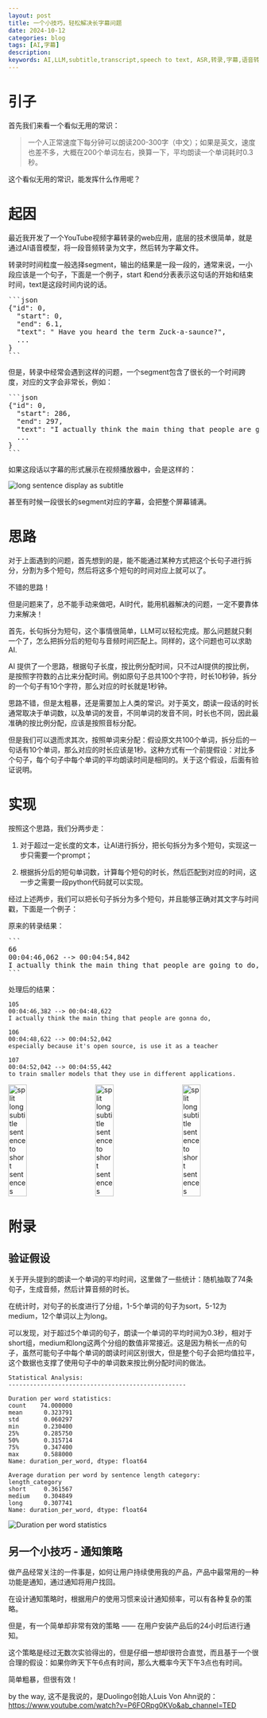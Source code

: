 ```yaml
---
layout: post
title: 一个小技巧，轻松解决长字幕问题
date: 2024-10-12
categories: blog
tags: [AI,字幕]
description: 
keywords: AI,LLM,subtitle,transcript,speech to text, ASR,转录,字幕,语音转文本
---
```



# 引子

首先我们来看一个看似无用的常识：

> 一个人正常速度下每分钟可以朗读200-300字（中文）；如果是英文，速度也差不多，大概在200个单词左右，换算一下，平均朗读一个单词耗时0.3秒。
> 

这个看似无用的常识，能发挥什么作用呢？

# 起因

最近我开发了一个YouTube视频字幕转录的web应用，底层的技术很简单，就是通过AI语音模型，将一段音频转录为文字，然后转为字幕文件。

转录时时间粒度一般选择segment，输出的结果是一段一段的，通常来说，一小段应该是一个句子，下面是一个例子，start 和end分表表示这句话的开始和结束时间，text是这段时间内说的话。

<pre>
```json
{"id": 0,
  "start": 0,
  "end": 6.1,
  "text": " Have you heard the term Zuck-a-saunce?",
  ...
}
```
</pre>


但是，转录中经常会遇到这样的问题，一个segment包含了很长的一个时间跨度，对应的文字会非常长，例如：
<pre>
```json
{"id": 0,
  "start": 286,
  "end": 297,
  "text": "I actually think the main thing that people are going to do, especially because it's open source, is use it as a teacher to train smaller models that they use in different applications.",
  ...
}
```
</pre>


如果这段话以字幕的形式展示在视频播放器中，会是这样的：

![long sentence display as subtitle](/img/long_subtitle_video.png)

甚至有时候一段很长的segment对应的字幕，会把整个屏幕铺满。

# 思路

对于上面遇到的问题，首先想到的是，能不能通过某种方式把这个长句子进行拆分，分割为多个短句，然后将这多个短句的时间对应上就可以了。

不错的思路！

但是问题来了，总不能手动来做吧，AI时代，能用机器解决的问题，一定不要靠体力来解决！

首先，长句拆分为短句，这个事情很简单，LLM可以轻松完成。那么问题就只剩一个了，怎么把拆分后的短句与音频时间匹配上。同样的，这个问题也可以求助AI.

AI 提供了一个思路，根据句子长度，按比例分配时间，只不过AI提供的按比例，是按照字符数的占比来分配时间。例如原句子总共100个字符，时长10秒钟，拆分的一个句子有10个字符，那么对应的时长就是1秒钟。

思路不错，但是太粗暴，还是需要加上人类的常识。对于英文，朗读一段话的时长通常取决于单词数，以及单词的发音，不同单词的发音不同，时长也不同，因此最准确的按比例分配，应该是按照音标分配。

但是我们可以退而求其次，按照单词来分配：假设原文共100个单词，拆分后的一句话有10个单词，那么对应的时长应该是1秒。这种方式有一个前提假设：对比多个句子，每个句子中每个单词的平均朗读时间是相同的。关于这个假设，后面有验证说明。



# 实现

按照这个思路，我们分两步走：

1. 对于超过一定长度的文本，让AI进行拆分，把长句拆分为多个短句，实现这一步只需要一个prompt；
        
2. 根据拆分后的短句单词数，计算每个短句的时长，然后匹配到对应的时间，这一步之需要一段python代码就可以实现。

经过上述两步，我们可以把长句子拆分为多个短句，并且能够正确对其文字与时间戳，下面是一个例子：

原来的转录结果：

<pre>
```
66
00:04:46,062 --> 00:04:54,842
I actually think the main thing that people are going to do, especially because it's open source, is use it as a teacher to train smaller models that they use in different applications.
```
</pre>


处理后的结果：

```
105
00:04:46,382 --> 00:04:48,622
I actually think the main thing that people are gonna do,

106
00:04:48,622 --> 00:04:52,042
especially because it's open source, is use it as a teacher

107
00:04:52,042 --> 00:04:55,442
to train smaller models that they use in different applications.
```




<div style="display: flex; justify-content: space-between; align-items: center; margin-bottom: 20px; gap: 20px;">
    <img src="/img/subtitle_lang_sentence_to_short.png" alt="split long subtitle sentence to short sentences" style="width: calc(33.33% - 14px); height: auto;">
    <img src="/img/subtitle_lang_sentence_to_short2.png" alt="split long subtitle sentence to short sentences" style="width: calc(33.33% - 14px); height: auto;">
    <img src="/img/subtitle_lang_sentence_to_short3.png" alt="split long subtitle sentence to short sentences" style="width: calc(33.33% - 14px); height: auto;">
</div>


# 附录

## 验证假设

关于开头提到的朗读一个单词的平均时间，这里做了一些统计：随机抽取了74条句子，生成音频，然后计算音频的时长。

在统计时，对句子的长度进行了分组，1-5个单词的句子为sort，5-12为medium，12个单词以上为long。

可以发现，对于超过5个单词的句子，朗读一个单词的平均时间为0.3秒，相对于short组，medium和long这两个分组的数值非常接近。这是因为稍长一点的句子，虽然可能句子中每个单词的朗读时间区别很大，但是整个句子会把均值拉平，这个数据也支撑了使用句子中的单词数来按比例分配时间的做法。

```
Statistical Analysis:
--------------------------------------------------

Duration per word statistics:
count    74.000000
mean      0.323791
std       0.060297
min       0.230400
25%       0.285750
50%       0.315714
75%       0.347400
max       0.588000
Name: duration_per_word, dtype: float64

Average duration per word by sentence length category:
length_category
short     0.361567
medium    0.304849
long      0.307741
Name: duration_per_word, dtype: float64
```


![Duration per word statistics](/img/word_duration_stats.png)

## 另一个小技巧 - 通知策略

做产品经常关注的一件事是，如何让用户持续使用我的产品，产品中最常用的一种功能是通知，通过通知将用户找回。

在设计通知策略时，根据用户的使用习惯来设计通知频率，可以有各种复杂的策略。

但是，有一个简单却非常有效的策略 —— 在用户安装产品后的24小时后进行通知。

这个策略是经过无数次实验得出的，但是仔细一想却很符合直觉，而且基于一个很合理的假设：如果你昨天下午6点有时间，那么大概率今天下午3点也有时间。

简单粗暴，但很有效！

by the way, 这不是我说的，是Duolingo创始人Luis Von Ahn说的：https://www.youtube.com/watch?v=P6FORpg0KVo&ab_channel=TED


